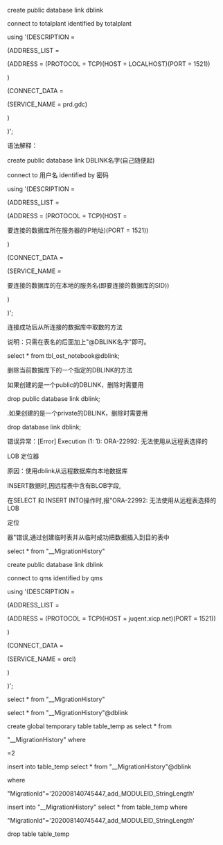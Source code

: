  create public database link dblink



 connect to totalplant identified by totalplant



 using \'(DESCRIPTION =



 (ADDRESS_LIST =



 (ADDRESS = (PROTOCOL = TCP)(HOST = LOCALHOST)(PORT = 1521))



 )



 (CONNECT_DATA =



 (SERVICE_NAME = prd.gdc)



 )



 )\';

语法解释：

 create public database link DBLINK名字(自己随便起)

 connect to 用户名 identified by 密码

 using \'(DESCRIPTION =

 (ADDRESS_LIST =

 (ADDRESS = (PROTOCOL = TCP)(HOST =

要连接的数据库所在服务器的IP地址)(PORT = 1521))

 )

 (CONNECT_DATA =

 (SERVICE_NAME =

要连接的数据库的在本地的服务名(即要连接的数据库的SID))

 )

 )';

连接成功后从所连接的数据库中取数的方法

说明：只需在表名的后面加上\"@DBLINK名字\"即可。



 select \* from tbl_ost_notebook@dblink;

删除当前数据库下的一个指定的DBLINK的方法

如果创建的是一个public的DBLINK，删除时需要用

 drop public database link dblink;

.如果创建的是一个private的DBLINK，删除时需要用

 drop database link dblink;

错误异常：\[Error\] Execution (1: 1): ORA-22992: 无法使用从远程表选择的

LOB 定位器

原因：使用dblink从远程数据库向本地数据库

INSERT数据时,因远程表中含有BLOB字段,

在SELECT 和 INSERT INTO操作时,报\"ORA-22992: 无法使用从远程表选择的 LOB

定位

器\"错误,通过创建临时表并从临时成功把数据插入到目的表中

 select \* from \"\_\_MigrationHistory\"



 create public database link dblink

 connect to qms identified by qms

 using \'(DESCRIPTION =

 (ADDRESS_LIST =

 (ADDRESS = (PROTOCOL = TCP)(HOST = juqent.xicp.net)(PORT = 1521))

 )

 (CONNECT_DATA =

 (SERVICE_NAME = orcl)

 )

 )\';







 select \* from \"\_\_MigrationHistory\"

 select \* from \"\_\_MigrationHistory\"@dblink



 create global temporary table table_temp as select \* from

\"\_\_MigrationHistory\" where

=2

 insert into table_temp select \* from \"\_\_MigrationHistory\"@dblink

where

\"MigrationId\"=\'202008140745447_add_MODULEID_StringLength\'

 insert into \"\_\_MigrationHistory\" select \* from table_temp where

\"MigrationId\"=\'202008140745447_add_MODULEID_StringLength\'

 drop table table_temp

